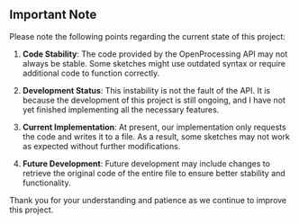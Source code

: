 ## Important Note

Please note the following points regarding the current state of this project:

1. **Code Stability**: The code provided by the OpenProcessing API may not always be stable. Some sketches might use outdated syntax or require additional code to function correctly.

2. **Development Status**: This instability is not the fault of the API. It is because the development of this project is still ongoing, and I have not yet finished implementing all the necessary features.

3. **Current Implementation**: At present, our implementation only requests the code and writes it to a file. As a result, some sketches may not work as expected without further modifications.

4. **Future Development**: Future development may include changes to retrieve the original code of the entire file to ensure better stability and functionality.

Thank you for your understanding and patience as we continue to improve this project.